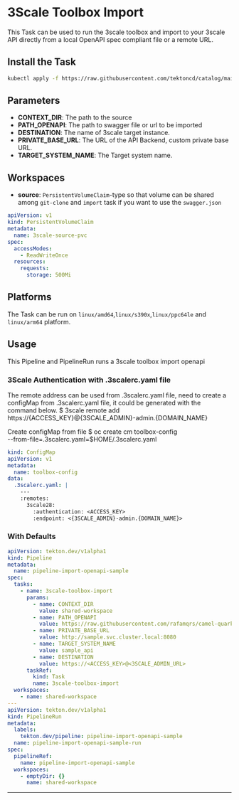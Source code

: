 # 3Scale Toolbox Import

This Task can be used to run the 3scale toolbox and  import to your 3scale API directly from a local OpenAPI spec compliant file or a remote URL.

## Install the Task

```bash
kubectl apply -f https://raw.githubusercontent.com/tektoncd/catalog/main/task/3scale-toolbox-import/0.1/3scale-toolbox-import.yaml
```

## Parameters

- **CONTEXT_DIR**: The path to the source
- **PATH_OPENAPI**: The path to swagger file or url to be imported
- **DESTINATION**: The name of 3scale target instance.
- **PRIVATE_BASE_URL**: The URL of the API Backend, custom private base URL.
- **TARGET_SYSTEM_NAME**: The Target system name.
## Workspaces

- **source**: `PersistentVolumeClaim`-type so that volume can be shared among `git-clone` and `import` task if you want to use the `swagger.json`

```yaml
apiVersion: v1
kind: PersistentVolumeClaim
metadata:
  name: 3scale-source-pvc
spec:
  accessModes:
    - ReadWriteOnce
  resources:
    requests:
      storage: 500Mi
```

## Platforms

The Task can be run on `linux/amd64`,`linux/s390x`,`linux/ppc64le` and `linux/arm64` platform.

## Usage

This Pipeline and PipelineRun runs a 3scale toolbox import openapi

### 3Scale Authentication with .3scalerc.yaml file
The remote address can be used from .3scalerc.yaml file, need to create a configMap from .3scalerc.yaml file, it could be generated with the command below.
$ 3scale remote add https://{ACCESS_KEY}@{3SCALE_ADMIN}-admin.{DOMAIN_NAME}

Create configMap from file
$ oc create cm toolbox-config \
  --from-file=.3scalerc.yaml=$HOME/.3scalerc.yaml

```yaml
kind: ConfigMap
apiVersion: v1
metadata:
  name: toolbox-config
data:
  .3scalerc.yaml: |
    ---
    :remotes:
      3scale28:
        :authentication: <ACCESS_KEY>
        :endpoint: <{3SCALE_ADMIN}-admin.{DOMAIN_NAME}>
```

### With Defaults

```yaml
apiVersion: tekton.dev/v1alpha1
kind: Pipeline
metadata:
  name: pipeline-import-openapi-sample
spec:
  tasks:
    - name: 3scale-toolbox-import
      params:
        - name: CONTEXT_DIR
          value: shared-workspace
        - name: PATH_OPENAPI
          value: https://raw.githubusercontent.com/rafamqrs/camel-quarkus-openapi/main/swagger.json
        - name: PRIVATE_BASE_URL
          value: http://sample.svc.cluster.local:8080
        - name: TARGET_SYSTEM_NAME
          value: sample_api
        - name: DESTINATION
          value: https://<ACCESS_KEY>@<3SCALE_ADMIN_URL>
      taskRef:
        kind: Task
        name: 3scale-toolbox-import
  workspaces:
    - name: shared-workspace
---
apiVersion: tekton.dev/v1alpha1
kind: PipelineRun
metadata:
  labels:
    tekton.dev/pipeline: pipeline-import-openapi-sample
  name: pipeline-import-openapi-sample-run
spec:
  pipelineRef:
    name: pipeline-import-openapi-sample
  workspaces:
    - emptyDir: {}
      name: shared-workspace
```
---
